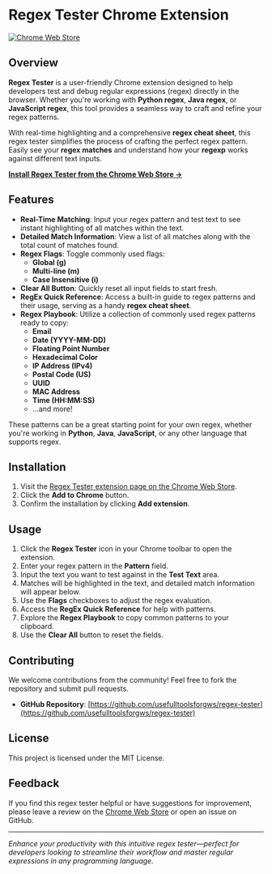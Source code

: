 # Regex Tester Chrome Extension

[![Chrome Web Store](https://img.shields.io/chrome-web-store/v/iddhiaenahbdhgfoggmjkndicdfkbnbl.svg)](https://chrome.google.com/webstore/detail/regex-tester/iddhiaenahbdhgfoggmjkndicdfkbnbl)

## Overview

**Regex Tester** is a user-friendly Chrome extension designed to help developers test and debug regular expressions (regex) directly in the browser. Whether you're working with **Python regex**, **Java regex**, or **JavaScript regex**, this tool provides a seamless way to craft and refine your regex patterns.

With real-time highlighting and a comprehensive **regex cheat sheet**, this regex tester simplifies the process of crafting the perfect regex pattern. Easily see your **regex matches** and understand how your **regexp** works against different text inputs.

[**Install Regex Tester from the Chrome Web Store →**](https://chrome.google.com/webstore/detail/regex-tester/iddhiaenahbdhgfoggmjkndicdfkbnbl)

## Features

- **Real-Time Matching**: Input your regex pattern and test text to see instant highlighting of all matches within the text.
- **Detailed Match Information**: View a list of all matches along with the total count of matches found.
- **Regex Flags**: Toggle commonly used flags:
  - **Global (g)**
  - **Multi-line (m)**
  - **Case Insensitive (i)**
- **Clear All Button**: Quickly reset all input fields to start fresh.
- **RegEx Quick Reference**: Access a built-in guide to regex patterns and their usage, serving as a handy **regex cheat sheet**.
- **Regex Playbook**: Utilize a collection of commonly used regex patterns ready to copy:
  - **Email**
  - **Date (YYYY-MM-DD)**
  - **Floating Point Number**
  - **Hexadecimal Color**
  - **IP Address (IPv4)**
  - **Postal Code (US)**
  - **UUID**
  - **MAC Address**
  - **Time (HH:MM:SS)**
  - ...and more!

These patterns can be a great starting point for your own regex, whether you're working in **Python**, **Java**, **JavaScript**, or any other language that supports regex.

## Installation

1. Visit the [Regex Tester extension page on the Chrome Web Store](https://chrome.google.com/webstore/detail/regex-tester/iddhiaenahbdhgfoggmjkndicdfkbnbl).
2. Click the **Add to Chrome** button.
3. Confirm the installation by clicking **Add extension**.

## Usage

1. Click the **Regex Tester** icon in your Chrome toolbar to open the extension.
2. Enter your regex pattern in the **Pattern** field.
3. Input the text you want to test against in the **Test Text** area.
4. Matches will be highlighted in the text, and detailed match information will appear below.
5. Use the **Flags** checkboxes to adjust the regex evaluation.
6. Access the **RegEx Quick Reference** for help with patterns.
7. Explore the **Regex Playbook** to copy common patterns to your clipboard.
8. Use the **Clear All** button to reset the fields.

## Contributing

We welcome contributions from the community! Feel free to fork the repository and submit pull requests.

- **GitHub Repository**: [https://github.com/usefulltoolsforgws/regex-tester](https://github.com/usefulltoolsforgws/regex-tester)

## License

This project is licensed under the MIT License.

## Feedback

If you find this regex tester helpful or have suggestions for improvement, please leave a review on the [Chrome Web Store](https://chrome.google.com/webstore/detail/regex-tester/iddhiaenahbdhgfoggmjkndicdfkbnbl) or open an issue on GitHub.

---

*Enhance your productivity with this intuitive regex tester—perfect for developers looking to streamline their workflow and master regular expressions in any programming language.*

